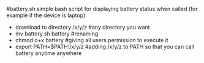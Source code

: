 #battery.sh
simple bash script for displaying battery status when called (for example if the device is laptop)
- download to directory /x/y/z      #any directory you want
- mv battery.sh battery             #renaming
- chmod o+x battery                 #giving all users permission to execute it
- export PATH=$PATH:/x/y/z          #adding /x/y/z to PATH so that you can call battery anytime anywhere
